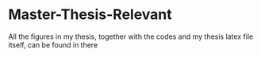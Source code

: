 # Master-Thesis-Relevant

All the figures in my thesis, together with the codes and my thesis latex file itself, can be found in there
